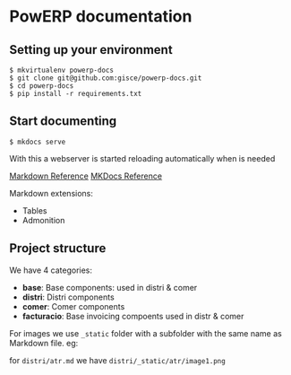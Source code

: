 # PowERP documentation

## Setting up your environment

```shell
$ mkvirtualenv powerp-docs
$ git clone git@github.com:gisce/powerp-docs.git
$ cd powerp-docs
$ pip install -r requirements.txt
```

## Start documenting

```shell
$ mkdocs serve
```

With this a webserver is started reloading automatically when is needed

[Markdown Reference](https://pythonhosted.org/Markdown/index.html)
[MKDocs Reference](http://www.mkdocs.org/)

Markdown extensions:

* Tables
* Admonition

## Project structure

We have 4 categories:

- **base**: Base components: used in distri & comer
- **distri**: Distri components
- **comer**: Comer components
- **facturacio**: Base invoicing compoents used in distr & comer

For images we use `_static` folder with a subfolder with the same name as Markdown file. eg:

for `distri/atr.md` we have `distri/_static/atr/image1.png`
